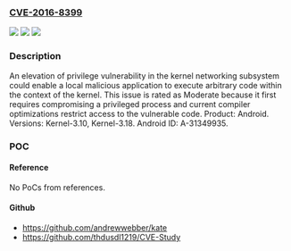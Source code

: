 ### [CVE-2016-8399](https://cve.mitre.org/cgi-bin/cvename.cgi?name=CVE-2016-8399)
![](https://img.shields.io/static/v1?label=Product&message=Android&color=blue)
![](https://img.shields.io/static/v1?label=Version&message=n%2Fa&color=blue)
![](https://img.shields.io/static/v1?label=Vulnerability&message=Elevation%20of%20privilege&color=brighgreen)

### Description

An elevation of privilege vulnerability in the kernel networking subsystem could enable a local malicious application to execute arbitrary code within the context of the kernel. This issue is rated as Moderate because it first requires compromising a privileged process and current compiler optimizations restrict access to the vulnerable code. Product: Android. Versions: Kernel-3.10, Kernel-3.18. Android ID: A-31349935.

### POC

#### Reference
No PoCs from references.

#### Github
- https://github.com/andrewwebber/kate
- https://github.com/thdusdl1219/CVE-Study

